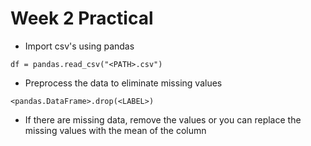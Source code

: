 # Week 2 Practical
- Import csv's using pandas
```
df = pandas.read_csv("<PATH>.csv")
```
- Preprocess the data to eliminate missing values
```
<pandas.DataFrame>.drop(<LABEL>)
```
- If there are missing data, remove the values or you can replace the missing values with the mean of the column
